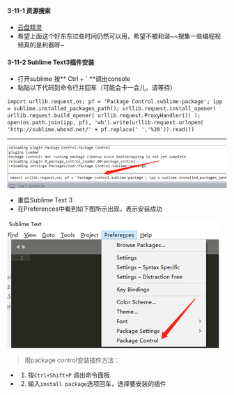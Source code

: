 #### 3-11-1 资源搜索

- [云盘精灵](https://www.yunpanjingling.com/)
- 希望上面这个好东东过些时间仍然可以用，希望不被和谐~~搜集一些编程视频真的是利器呀~

#### 3-11-2 Sublime Text3插件安装
- 打开sublime 按** Ctrl + ` **调出console
- 粘贴以下代码到命令行并回车（可能会卡一会儿，请等待）

```
import urllib.request,os; pf = 'Package Control.sublime-package'; ipp = sublime.installed_packages_path(); urllib.request.install_opener( urllib.request.build_opener( urllib.request.ProxyHandler()) ); open(os.path.join(ipp, pf), 'wb').write(urllib.request.urlopen( 'http://sublime.wbond.net/' + pf.replace(' ','%20')).read())
```
---

![](/assets/3-11-sublime.png)

- 重启Sublime Text 3
- 在Preferences中看到如下图所示出现，表示安装成功

![](/assets/3-11-control.png)

> 用package control安装插件方法：

- 1. 按`Ctrl+Shift+P` 调出命令面板
- 2. 输入`install package`选项回车，选择要安装的插件
